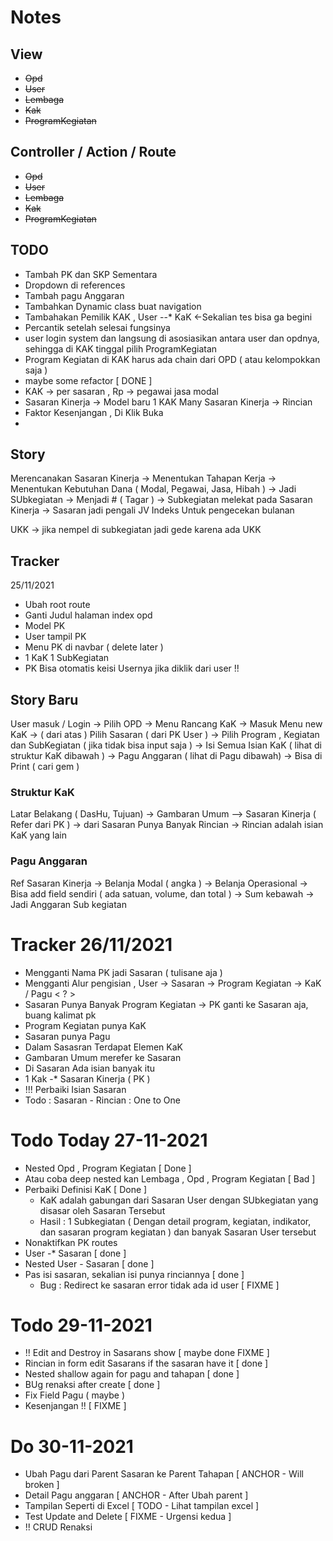 # Notes

## View
* ~~Opd~~
* ~~User~~
* ~~Lembaga~~
* ~~Kak~~
* ~~ProgramKegiatan~~

## Controller / Action / Route
* ~~Opd~~
* ~~User~~
* ~~Lembaga~~
* ~~Kak~~
* ~~ProgramKegiatan~~


## TODO
* Tambah PK dan SKP Sementara
* Dropdown di references
* Tambah pagu Anggaran
* Tambahkan Dynamic class buat navigation
* Tambahakan Pemilik KAK , User --* KaK <-Sekalian tes bisa ga begini
* Percantik setelah selesai fungsinya
* user login system dan langsung di asosiasikan antara user dan opdnya, sehingga di KAK tinggal pilih ProgramKegiatan
* Program Kegiatan di KAK harus ada chain dari OPD ( atau kelompokkan saja )
* maybe some refactor [ DONE ]
* KAK -> per sasaran , Rp -> pegawai jasa modal
* Sasaran Kinerja -> Model baru 1 KAK Many Sasaran Kinerja -> Rincian
* Faktor Kesenjangan , Di Klik Buka 
* 

## Story
Merencanakan Sasaran Kinerja -> Menentukan Tahapan Kerja -> Menentukan Kebutuhan Dana ( Modal, Pegawai, Jasa, Hibah ) -> Jadi SUbkegiatan -> Menjadi # ( Tagar ) -> Subkegiatan melekat pada Sasaran Kinerja -> Sasaran jadi pengali JV Indeks Untuk pengecekan bulanan

UKK -> jika nempel di subkegiatan jadi gede karena ada UKK

## Tracker
25/11/2021
* Ubah root route
* Ganti Judul halaman index opd
* Model PK
* User tampil PK
* Menu PK di navbar ( delete later )
* 1 KaK 1 SubKegiatan
* PK Bisa otomatis keisi Usernya jika diklik dari user !!
## Story Baru
User masuk / Login -> Pilih OPD
-> Menu Rancang KaK -> Masuk Menu new KaK
-> ( dari atas ) Pilih Sasaran ( dari PK User )
-> Pilih Program , Kegiatan dan SubKegiatan ( jika tidak bisa input saja ) -> Isi Semua Isian KaK ( lihat di struktur KaK dibawah ) -> Pagu Anggaran ( lihat di Pagu dibawah)
-> Bisa di Print ( cari gem )

### Struktur KaK
 Latar Belakang ( DasHu, Tujuan) -> Gambaran Umum --> Sasaran Kinerja ( Refer dari PK ) -> dari Sasaran Punya Banyak Rincian -> Rincian adalah isian KaK yang lain

 ### Pagu Anggaran
 Ref Sasaran Kinerja -> Belanja Modal ( angka ) -> Belanja Operasional -> Bisa add field sendiri ( ada satuan, volume, dan total ) -> Sum kebawah -> Jadi Anggaran Sub kegiatan

 # Tracker 26/11/2021
 * Mengganti Nama PK jadi Sasaran ( tulisane aja )
 * Mengganti Alur pengisian , User -> Sasaran -> Program Kegiatan -> KaK / Pagu < ? >
 * Sasaran Punya Banyak Program Kegiatan -> PK ganti ke Sasaran aja, buang kalimat pk
 * Program Kegiatan punya KaK
 * Sasaran punya Pagu
 * Dalam Sasasran Terdapat Elemen KaK
 * Gambaran Umum merefer ke Sasaran
 * Di Sasaran Ada isian banyak itu
 * 1 Kak -* Sasaran Kinerja ( PK )
 * !!! Perbaiki Isian Sasaran
 * Todo : Sasaran - Rincian : One to One
 

 # Todo Today 27-11-2021
 * Nested Opd , Program Kegiatan [ Done ]
 * Atau coba deep nested kan Lembaga , Opd , Program Kegiatan [ Bad ]
 * Perbaiki Definisi KaK [ Done ]
    * KaK adalah gabungan dari Sasaran User dengan SUbkegiatan yang disasar oleh Sasaran Tersebut
    * Hasil : 1 Subkegiatan ( Dengan detail program, kegiatan, indikator, dan sasaran program kegiatan ) dan banyak Sasaran User tersebut
 * Nonaktifkan PK routes 
 * User -* Sasaran [ done ]
 * Nested User - Sasaran [ done ]
 * Pas isi sasaran, sekalian isi punya rinciannya [ done ]
    * Bug : Redirect ke sasaran error tidak ada id user [ FIXME ]
 # Todo 29-11-2021
 * !! Edit and Destroy in Sasarans show [ maybe done FIXME ]
 * Rincian in form edit Sasarans if the sasaran have it [ done ]
 * Nested shallow again for pagu and tahapan [ done ]
 * BUg renaksi after create [ done ]
 * Fix Field Pagu ( maybe )
 * Kesenjangan !! [ FIXME ]

 # Do 30-11-2021
 * Ubah Pagu dari Parent Sasaran ke Parent Tahapan [ ANCHOR - Will broken ]
 * Detail Pagu anggaran [ ANCHOR - After Ubah parent ]
 * Tampilan Seperti di Excel [ TODO - Lihat tampilan excel ]
 * Test Update and Delete [ FIXME - Urgensi kedua ]
 * !! CRUD Renaksi